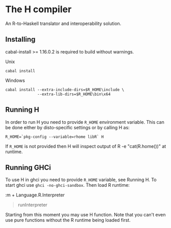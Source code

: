 The H compiler
==============

An R-to-Haskell translator and interoperability solution.

Installing
----------

cabal-install >= 1.16.0.2 is required to build without
warnings.

Unix

    cabal install

Windows

    cabal install --extra-include-dirs=$R_HOME\include \
                  --extra-lib-dirs=$R_HOME\bin\x64

Running H
---------

In order to run H you need to provide `R_HOME` environment 
variable. This can be done either by disto-specific settings 
or by calling H as:

    R_HOME=`pkg-config --variable=rhome libR` H

If `R_HOME` is not provided then H will inspect output of
R -e "cat(R.home())" at runtime.

Running GHCi
------------

To use H in ghci you need to provide `R_HOME` variable,
see Running H. To start ghci use `ghci -no-ghci-sandbox`.
Then load R runtime:

   :m + Language.R.Interpreter

   > runInterpreter

Starting from this moment you may use H function.
Note that you can't even use pure functions without the 
R runtime being loaded first.

